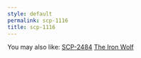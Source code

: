 ```yaml
---
style: default
permalink: scp-1116
title: scp-1116
---
```

You may also like:
[SCP-2484](http://scp-wiki.net/scp-2484)
[The Iron Wolf](http://scp-wiki.net/the-iron-wolf)